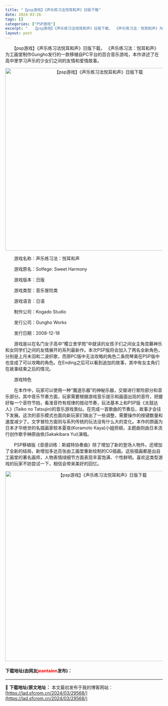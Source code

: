 ```yaml
---
title: "【psp游戏】《声乐练习法悦耳和声》日版下载"
date: 2024-03-26
tags: []
categories: ["PSP游戏"]
excerpt: "　　【psp游戏】《声乐练习法悦耳和声》日版下载， 《声乐练习法：悦耳和声》为工画堂制作Gungho发行的一款移植自PC平台的百合音乐游戏，本作讲述了在高中里学习声乐的少女们之间的友情和爱情故事。 　　游戏名称：声乐练习法：悦耳和声 　　游戏原名：Solfege: Sweet Harmony 　　游&hellip;"
layout: post
---
```


 <p>　　【psp游戏】《声乐练习法悦耳和声》日版下载， 《声乐练习法：悦耳和声》为工画堂制作Gungho发行的一款移植自PC平台的百合音乐游戏，本作讲述了在高中里学习声乐的少女们之间的友情和爱情故事。</p> <p align="center"><img align="" border="0" src="https://lad.sfcrom.cn/wp-content/uploads/2024/03/20240325_66020298a5757.png" width="582" alt="【psp游戏】《声乐练习法悦耳和声》日版下载" /></p> <p>　　游戏名称：声乐练习法：悦耳和声</p> <p>　　游戏原名：Solfege: Sweet Harmony</p> <p>　　游戏版本：日版</p> <p>　　游戏类型：音乐冒险类</p> <p>　　游戏语言：日语</p> <p>　　制作公司：Kogado Studio</p> <p>　　发行公司：Gungho Works</p> <p>　　发行日期：2008-12-18</p> <p>　　游戏是以在名门女子高中&ldquo;樱立舍学苑&rdquo;中就读的女孩子们之间女主角宫藤神乐和女同学们之间的友情展开的系列最新作。本次PSP版将会加入了两名全新角色，分别是上月未羽和二波织歌，而原PC版中无法攻略的角色二条院琴美在PSP版中也变成了可以攻略的角色。在Ending之后可以看到追加的故事，其中有女主角们在故事结束之后的情况。</p> <p>　　游戏特色</p> <p>　　在本作中，玩家可以使用一种&ldquo;魔道乐器&rdquo;的神秘乐器，交替进行冒险部分和音乐部分。其中音乐节奏方面，玩家需要根据游戏音乐提示和画面出现的音符，把握好每一个音符节拍，看准音符有规律的按动节奏，玩法基本上和PSP版《太鼓达人》(Taiko no Tatsujin)的音乐游戏类似。在完成一首歌曲的节奏后，故事才会往下发展。这次的音乐模式也面向新玩家们做出了一些调整，需要操作的按键数量和速度减少了。文字冒险方面则与系列传统的玩法没有什么大的变化。本作的原画为日本才华绝世的名插画家椋本夏夜(Koramoto Kaya)小姐担纲，主题曲则由日本流行创作歌手榊原由依(Sakakibara Yui)演唱。</p> <p>　　PSP移植版《音感训练：斯威特协奏曲》除了增加了新的登场人物外，还增加了全新的结局，新增加多达百张由工画堂重新绘制的CG插画。这些插画都是出自工画堂的著名画师，人物表情绿细节方面表现丰富饱满、个性鲜明。喜欢这类型游戏的玩家不妨尝试一下，相信会带来美好的回忆。</p> <p align="center"><img align="" border="0" src="https://lad.sfcrom.cn/wp-content/uploads/2024/03/20240325_6602029a1ec4b.png" width="606" alt="【psp游戏】《声乐练习法悦耳和声》日版下载" /></p> <p><h4>下载地址(由网友<font color="red">jeantainn</font>发布)：</h4></p> 

---
📖 **下载地址/原文地址：** 本文最初发布于我的博客网站：[https://lad.sfcrom.cn/2024/03/29568/](https://lad.sfcrom.cn/2024/03/29568/)
